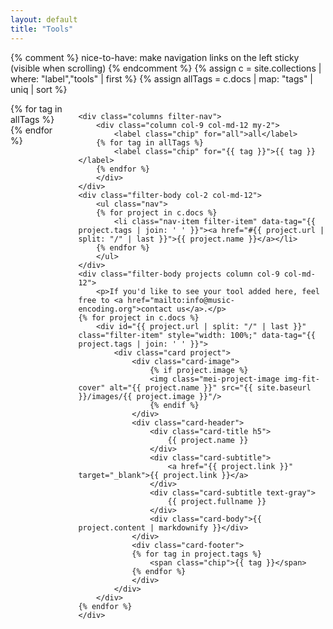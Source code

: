 ```yaml
---
layout: default
title: "Tools"
---
```

{% comment %} nice-to-have: make navigation links on the left sticky (visible when scrolling) {% endcomment %}
{% assign c = site.collections | where: "label","tools" | first %}
{% assign allTags = c.docs | map: "tags" | uniq | sort %}

<style>
{% for tag in allTags %}
.filter .filter-tag#{{ tag }}:checked ~ .filter-body .filter-item:not([data-tag~="{{ tag }}"]){% if forloop.last %} {% raw %}{{% endraw %}{% else %},{% endif %}{% endfor %}
  display: none;
{% raw %}}{% endraw %}

.filter .filter-tag#all:checked ~ .filter-nav .chip[for="all"],
{% for tag in allTags %}
.filter .filter-tag#{{ tag }}:checked ~ .filter-nav .chip[for="{{ tag }}"]{% if forloop.last %} {% raw %}{{% endraw %}{% else %},{% endif %}{% endfor %}
  background: #5755d9;
  color: #fff;
{% raw %}}{% endraw %}
</style>

<div class="filter columns">
    <input type="radio" id="all" class="filter-tag" name="filter-radio" hidden checked>
{% for tag in allTags %}
    <input type="radio" id="{{ tag }}" class="filter-tag" name="filter-radio" hidden>
{% endfor %}
  
    <div class="columns filter-nav">
        <div class="column col-9 col-md-12 my-2">
            <label class="chip" for="all">all</label>
        {% for tag in allTags %}
            <label class="chip" for="{{ tag }}">{{ tag }}</label>
        {% endfor %}
        </div>
    </div>
    <div class="filter-body col-2 col-md-12">
        <ul class="nav">
        {% for project in c.docs %}
            <li class="nav-item filter-item" data-tag="{{ project.tags | join: ' ' }}"><a href="#{{ project.url | split: "/" | last }}">{{ project.name }}</a></li>
        {% endfor %}
        </ul>
    </div>
    <div class="filter-body projects column col-9 col-md-12">
        <p>If you'd like to see your tool added here, feel free to <a href="mailto:info@music-encoding.org">contact us</a>.</p>
    {% for project in c.docs %}
        <div id="{{ project.url | split: "/" | last }}" class="filter-item" style="width: 100%;" data-tag="{{ project.tags | join: ' ' }}">
            <div class="card project">
                <div class="card-image">
                    {% if project.image %}
                    <img class="mei-project-image img-fit-cover" alt="{{ project.name }}" src="{{ site.baseurl }}/images/{{ project.image }}"/>
                    {% endif %}
                </div>
                <div class="card-header">
                    <div class="card-title h5">
                        {{ project.name }}
                    </div>
                    <div class="card-subtitle">
                        <a href="{{ project.link }}" target="_blank">{{ project.link }}</a>
                    </div>
                    <div class="card-subtitle text-gray">
                        {{ project.fullname }}
                    </div>
                    <div class="card-body">{{ project.content | markdownify }}</div>
                </div>
                <div class="card-footer">
                {% for tag in project.tags %}
                    <span class="chip">{{ tag }}</span>
                {% endfor %}
                </div>
            </div>
        </div>
    {% endfor %}
    </div>
</div>
